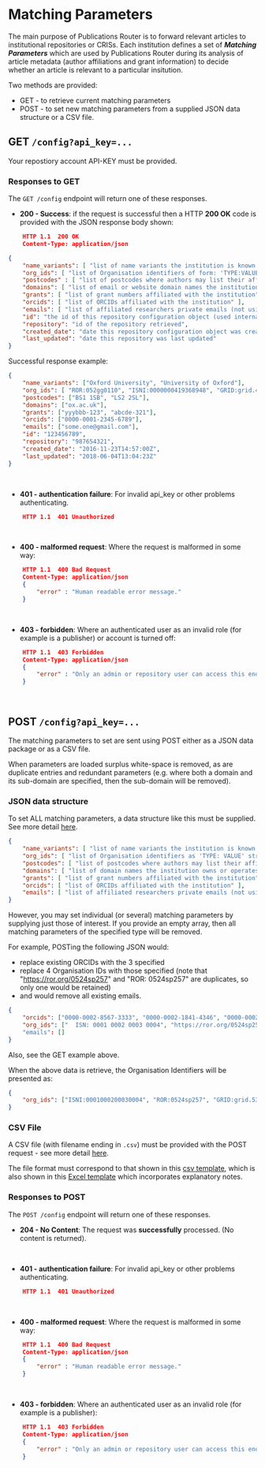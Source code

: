 # Matching Parameters
The main purpose of Publications Router is to forward relevant articles to institutional repositories or CRISs. Each institution defines a set of ***Matching Parameters*** which are used by Publications Router during its analysis of article metadata (author affiliations and grant information) to decide whether an article is relevant to a particular insitution.  

Two methods are provided:
* GET - to retrieve current matching parameters
* POST - to set new matching parameters from a supplied JSON data structure or a CSV file.

## GET `/config?api_key=...`

Your repostiory account API-KEY must be provided. 

### Responses to GET

The `GET /config` endpoint will return one of these responses.

* **200 - Success**: if the request is successful then a HTTP **200 OK** code is provided with the JSON response body shown:

```JSON
    HTTP 1.1  200 OK
    Content-Type: application/json

{
    "name_variants": [ "list of name variants the institution is known by" ],
    "org_ids": [ "list of Organisation identifiers of form: 'TYPE:VALUE'" ],
    "postcodes" : [ "list of postcodes where authors may list their affiliation address" ],
    "domains": [ "list of email or website domain names the institution owns or operates under" ],
    "grants": [ "list of grant numbers affiliated with the institution" ],
    "orcids": [ "list of ORCIDs affiliated with the institution" ],
    "emails": [ "list of affiliated researchers private emails (not using institution domain)"],
    "id": "the id of this repository configuration object (used internally, not of use externally)",
    "repository": "id of the repository retrieved",
    "created_date": "date this repository configuration object was created",
    "last_updated": "date this repository was last updated"
}
```

Successful response example: 
```JSON
{
    "name_variants": ["Oxford University", "University of Oxford"],
    "org_ids": [ "ROR:052gg0110", "ISNI:0000000419368948", "GRID:grid.4991.5"],
    "postcodes": ["BS1 1SB", "LS2 2SL"],
    "domains": ["ox.ac.uk"],
    "grants": ["yyybbb-123", "abcde-321"],
    "orcids": ["0000-0001-2345-6789"],
    "emails": ["some.one@gmail.com"],
    "id": "123456789",
    "repository": "987654321",
    "created_date": "2016-11-23T14:57:00Z",
    "last_updated": "2018-06-04T13:04:23Z"
}
```
&nbsp;
* **401 - authentication failure**: For invalid api_key or other problems authenticating.

```JSON
    HTTP 1.1  401 Unauthorized
```
&nbsp;
* **400 - malformed request**: Where the request is malformed in some way:

```JSON
    HTTP 1.1  400 Bad Request
    Content-Type: application/json
    {
        "error" : "Human readable error message."
    }
```
&nbsp;
* **403 - forbidden**: Where an authenticated user as an invalid role (for example is a publisher) or account is turned off:

```JSON
    HTTP 1.1  403 Forbidden
    Content-Type: application/json
    {
        "error" : "Only an admin or repository user can access this endpoint."
    }
```
&nbsp;
&nbsp;
## POST `/config?api_key=...`

The matching parameters to set are sent using POST either as a JSON data package or as a CSV file.

When parameters are loaded surplus white-space is removed, as are duplicate entries and redundant parameters (e.g. where both a domain and its sub-domain are specified, then the sub-domain will be removed).

### JSON data structure

To set ALL matching parameters, a data structure like this must be supplied.  See more detail [here](Config.md#json-submission).
```JSON
{
    "name_variants": [ "list of name variants the institution is known by" ],
    "org_ids": [ "list of Organisation identifiers as 'TYPE: VALUE' strings or URLs.  The following types are accepted: 'ROR', 'GRID', 'ISNI' (or 'ISN'), 'CROSSREF', 'RINGGOLD' (or 'RIN').  Identifiers supplied in URL format are converted and stored as 'Type:Value' format." ],
    "postcodes": [ "list of postcodes where authors may list their affiliation address" ],
    "domains": [ "list of domain names the institution owns or operates under" ],
    "grants": [ "list of grant numbers affiliated with the institution"] ,
    "orcids": [ "list of ORCIDs affiliated with the institution" ],
    "emails": [ "list of affiliated researchers private emails (not using institution domain)"],
}
```  

However, you may set individual (or several) matching parameters by supplying just those of interest.  If you provide an empty array, then all matching parameters of the specified type will be removed.  

For example, POSTing the following JSON would:
* replace existing ORCIDs with the 3 specified
* replace 4 Organisation IDs with those specified (note that "https://ror.org/0524sp257" and "ROR: 0524sp257" are duplicates, so only one would be retained)
* and would remove all existing emails.
```JSON
{
    "orcids": ["0000-0002-8567-3333", "0000-0002-1841-4346", "0000-0002-9377-555X"],
    "org_ids": ["  ISN: 0001 0002 0003 0004", "https://ror.org/0524sp257", "ROR: 0524sp257", "GRID: grid.5337.2", "https://api.crossref.org/funders/501100000883"]
    "emails": []
}
```
Also, see the GET example above. 

When the above data is retrieve, the Organisation Identifiers will be presented as:
```JSON
{
    "org_ids": ["ISNI:0001000200030004", "ROR:0524sp257", "GRID:grid.5337.2", "CROSSREF:501100000883"]
}
```

### CSV File
A CSV file (with filename ending in `.csv`) must be provided with the POST request - see more detail [here](Config.md#csv-submission).

The file format must correspond to that shown in this [csv template](http://pubrouter.jisc.ac.uk/static/csvtemplate.csv), which is also shown in this [Excel template](https://pubrouter.jisc.ac.uk/static/csvtemplate_router_matching_params_XLS_FORMAT.xlsx) which incorporates explanatory notes.

### Responses to POST

The `POST /config` endpoint will return one of these responses.

* **204 - No Content**: The request was **successfully** processed.  (No content is returned).

&nbsp;
* **401 - authentication failure**: For invalid api_key or other problems authenticating.

```JSON
    HTTP 1.1  401 Unauthorized
```
&nbsp;
* **400 - malformed request**: Where the request is malformed in some way:

```JSON
    HTTP 1.1  400 Bad Request
    Content-Type: application/json
    {
        "error" : "Human readable error message."
    }
```
&nbsp;
* **403 - forbidden**: Where an authenticated user as an invalid role (for example is a publisher):

```JSON
    HTTP 1.1  403 Forbidden
    Content-Type: application/json
    {
        "error" : "Only an admin or repository user can access this endpoint."
    }
```

